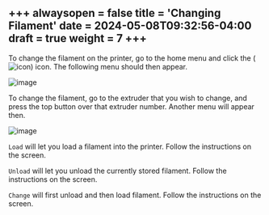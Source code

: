 +++
alwaysopen = false
title = 'Changing Filament'
date = 2024-05-08T09:32:56-04:00
draft = true
weight = 7
+++
---

To change the filament on the printer, go to the home menu and click the (![icon](/images/screwup3.png)) icon. The following menu should then appear.

![image](/images/145.PNG)

To change the filament, go to the extruder that you wish to change, and press the top button over that extruder number. Another menu will appear then.

![image](/images/146.PNG) 

`Load` will let you load a filament into the printer. Follow the instructions on the screen.

`Unload` will let you unload the currently stored filament. Follow the instructions on the screen.

`Change` will first unload and then load filament. Follow the instructions on the screen.

